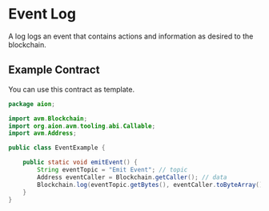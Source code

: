 # Event Log

A log logs an event that contains actions and information as desired to the blockchain. 

## Example Contract

You can use this contract as template.

```java
package aion;

import avm.Blockchain;
import org.aion.avm.tooling.abi.Callable;
import avm.Address;

public class EventExample {

    public static void emitEvent() {
        String eventTopic = "Emit Event"; // topic
        Address eventCaller = Blockchain.getCaller(); // data
        Blockchain.log(eventTopic.getBytes(), eventCaller.toByteArray());
    }
}
```
